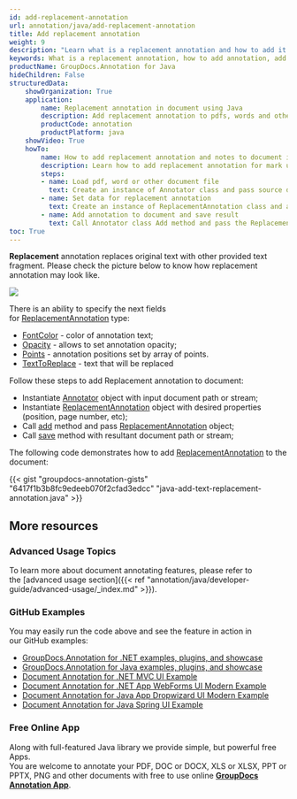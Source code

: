 ```yaml
---
id: add-replacement-annotation
url: annotation/java/add-replacement-annotation
title: Add replacement annotation
weight: 9
description: "Learn what is a replacement annotation and how to add it to a document programmatically using GroupDocs.Annotation for Java."
keywords: What is a replacement annotation, how to add annotation, add replacement annotation
productName: GroupDocs.Annotation for Java
hideChildren: False
structuredData:
    showOrganization: True
    application:
        name: Replacement annotation in document using Java
        description: Add replacement annotation to pdfs, words and other documents natively on mac, windows or ubuntu with high performance using Java language and GroupDocs.Annotation for Java APIs
        productCode: annotation
        productPlatform: java 
    showVideo: True
    howTo:
        name: How to add replacement annotation and notes to document in Java
        description: Learn how to add replacement annotation for mark up words, pdf or other document in Java step by step
        steps:
        - name: Load pdf, word or other document file
          text: Create an instance of Annotator class and pass source document file path as a constructor parameter. You may specify absolute or relative file path as per your requirements.
        - name: Set data for replacement annotation
          text: Create an instance of ReplacementAnnotation class and add data for replacement annotation.
        - name: Add annotation to document and save result
          text: Call Annotator class Add method and pass the ReplacementAnnotation object from the previous step as parameter then call Save method from Annotator class and pass the output filename as parameter.
toc: True
---
```


**Replacement** annotation replaces original text with other provided text fragment. Please check the picture below to know how replacement annotation may look like. 

![](/annotation/java/images/add-replacement-annotation.png)

There is an ability to specify the next fields for [ReplacementAnnotation](https://apireference.groupdocs.com/java/annotation/com.groupdocs.annotation.models.annotationmodels/ReplacementAnnotation) type:
*   [FontColor](https://apireference.groupdocs.com/annotation/java/com.groupdocs.annotation.models.annotationmodels/HighlightAnnotation#getFontColor()) - color of annotation text;
*   [Opacity](https://apireference.groupdocs.com/annotation/java/com.groupdocs.annotation.models.annotationmodels/AreaAnnotation#getOpacity()) - allows to set annotation opacity;
*   [Points](https://apireference.groupdocs.com/annotation/java/com.groupdocs.annotation.models.annotationmodels/HighlightAnnotation#getPoints()) - annotation positions set by array of points.
*   [TextToReplace](https://apireference.groupdocs.com/annotation/java/com.groupdocs.annotation.models.annotationmodels/ReplacementAnnotation#getTextToReplace()) - text that will be replaced 
    

Follow these steps to add Replacement annotation to document:
*   Instantiate [Annotator](https://apireference.groupdocs.com/java/annotation/com.groupdocs.annotation/Annotator) object with input document path or stream;
*   Instantiate [ReplacementAnnotation](https://apireference.groupdocs.com/java/annotation/com.groupdocs.annotation.models.annotationmodels/ReplacementAnnotation) object with desired properties (position, page number, etc);
*   Call [add](https://apireference.groupdocs.com/java/annotation/com.groupdocs.annotation/Annotator#add(com.groupdocs.annotation.models.annotationmodels.AnnotationBase)) method and pass [ReplacementAnnotation](https://apireference.groupdocs.com/java/annotation/com.groupdocs.annotation.models.annotationmodels/ReplacementAnnotation) object;
*   Call [save](https://apireference.groupdocs.com/java/annotation/com.groupdocs.annotation/Annotator#save(java.io.InputStream)) method with resultant document path or stream;
    

The following code demonstrates how to add [ReplacementAnnotation](https://apireference.groupdocs.com/java/annotation/com.groupdocs.annotation.models.annotationmodels/ReplacementAnnotation) to the document:

{{< gist "groupdocs-annotation-gists" "6417f1b3b8fc9edeeb070f2cfad3edcc" "java-add-text-replacement-annotation.java" >}}

## More resources
### Advanced Usage Topics
To learn more about document annotating features, please refer to the [advanced usage section]({{< ref "annotation/java/developer-guide/advanced-usage/_index.md" >}}).

### GitHub Examples
You may easily run the code above and see the feature in action in our GitHub examples:

*   [GroupDocs.Annotation for .NET examples, plugins, and showcase](https://github.com/groupdocs-annotation/GroupDocs.Annotation-for-.NET)
*   [GroupDocs.Annotation for Java examples, plugins, and showcase](https://github.com/groupdocs-annotation/GroupDocs.Annotation-for-Java)
*   [Document Annotation for .NET MVC UI Example](https://github.com/groupdocs-annotation/GroupDocs.Annotation-for-.NET-MVC)
*   [Document Annotation for .NET App WebForms UI Modern Example](https://github.com/groupdocs-annotation/GroupDocs.Annotation-for-.NET-WebForms)
*   [Document Annotation for Java App Dropwizard UI Modern Example](https://github.com/groupdocs-annotation/GroupDocs.Annotation-for-Java-Dropwizard)
*   [Document Annotation for Java Spring UI Example](https://github.com/groupdocs-annotation/GroupDocs.Annotation-for-Java-Spring)

### Free Online App
Along with full-featured Java library we provide simple, but powerful free Apps.  
You are welcome to annotate your PDF, DOC or DOCX, XLS or XLSX, PPT or PPTX, PNG and other documents with free to use online **[GroupDocs Annotation App](https://products.groupdocs.app/annotation)**.
